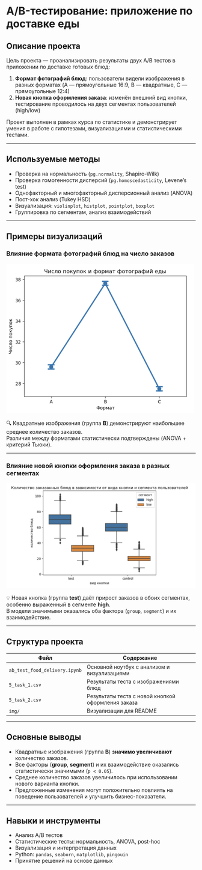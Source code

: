 # A/B-тестирование: приложение по доставке еды

## Описание проекта

Цель проекта — проанализировать результаты двух A/B тестов в приложении по доставке готовых блюд:

1. **Формат фотографий блюд**: пользователи видели изображения в разных форматах (A — прямоугольные 16:9, B — квадратные, C — прямоугольные 12:4)
2. **Новая кнопка оформления заказа**: изменён внешний вид кнопки, тестирование проводилось на двух сегментах пользователей (high/low)

Проект выполнен в рамках курса по статистике и демонстрирует умения в работе с гипотезами, визуализациями и статистическими тестами.

---

## Используемые методы

- Проверка на нормальность (`pg.normality`, Shapiro-Wilk)
- Проверка гомогенности дисперсий (`pg.homoscedasticity`, Levene’s test)
- Однофакторный и многофакторный дисперсионный анализ (ANOVA)
- Пост-хок анализ (Tukey HSD)
- Визуализация: `violinplot`, `histplot`, `pointplot`, `boxplot`
- Группировка по сегментам, анализ взаимодействий

---

## Примеры визуализаций

### Влияние формата фотографий блюд на число заказов

<img src="img/photo_format_vs_orders.png" alt="Формат фото и число заказов" width="500"/>

🔍 Квадратные изображения (группа **B**) демонстрируют наибольшее среднее количество заказов.  
Различия между форматами статистически подтверждены (ANOVA + критерий Тьюки).

---

### Влияние новой кнопки оформления заказа в разных сегментах

<img src="img/button_type_by_segment.png" alt="Кнопка и сегмент" width="600"/>

💡 Новая кнопка (группа **test**) даёт прирост заказов в обоих сегментах, особенно выраженный в сегменте **high**.  
В модели значимыми оказались оба фактора (`group`, `segment`) и их взаимодействие.

---

## Структура проекта

| Файл | Содержание |
|------|------------|
| `ab_test_food_delivery.ipynb` | Основной ноутбук с анализом и визуализациями |
| `5_task_1.csv` | Результаты теста с изображениями блюд |
| `5_task_2.csv` | Результаты теста с новой кнопкой оформления заказа |
| `img/` | Визуализации для README |

---

## Основные выводы

- Квадратные изображения (группа **B**) **значимо увеличивают** количество заказов.
- Все факторы (**group**, **segment**) и их взаимодействие оказались статистически значимыми (`p < 0.05`).
- Среднее количество заказов увеличилось при использовании нового варианта кнопки.
- Предложенные изменения могут положительно повлиять на поведение пользователей и улучшить бизнес-показатели.

---

## Навыки и инструменты

- Анализ A/B тестов
- Статистические тесты: нормальность, ANOVA, post-hoc
- Визуализация и интерпретация данных
- Python: `pandas`, `seaborn`, `matplotlib`, `pingouin`
- Принятие решений на основе данных

